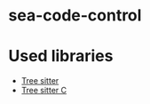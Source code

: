 # sea-code-control


# Used libraries
- [Tree sitter](https://github.com/tree-sitter/tree-sitter/)
- [Tree sitter C](https://github.com/tree-sitter/tree-sitter-c)